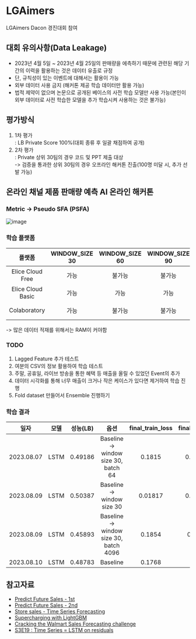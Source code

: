 # LGAimers
LGAimers Dacon 경진대회 참여
## 대회 유의사항(Data Leakage)
- 2023년 4월 5일 ~ 2023년 4월 25일의 판매량을 에측하기 때문에 관련된 해당 기간의 이력을 활용하는 것은 데이터 유출로 규정
- 단, 규칙성이 있는 이벤트에 대해서는 활용이 가능
- 외부 데이터 사용 금지 (해커톤 제공 학습 데이터만 활용 가능)
- 법적 제약이 없으며 논문으로 공개된 베이스의 사전 학습 모델만 사용 가능(본인이 외부 데이터로 사전 학습한 모델을 추가 학습시켜 사용하는 것은 불가능)

## 평가방식
1. 1차 평가  
    : LB Private Score 100%(대회 종류 후 일괄 채점하여 공개)
2. 2차 평가  
    : Private 상위 30팀의 경우 코드 및 PPT 제출 대상  
    -> 검증을 통과한 상위 30팀의 경우 오프라인 해커톤 진출(100명 미달 시, 추가 선발 가능)

## 온라인 채널 제품 판매량 예측 AI 온라인 해커톤
### Metric -> Pseudo SFA (PSFA)
![image](https://github.com/SangJunni/LGAimers/assets/79644050/7d0b8cfa-c425-4698-81c1-20fa88951c1d)

### 학습 플랫폼
|플랫폼|WINDOW_SIZE 30|WINDOW_SIZE 60|WINDOW_SIZE 90|사유|VRAM|RAM|
|:--:|:--:|:--:|:--:|:--:|:--:|:--:|
|Elice Cloud Free|가능|불가능|불가능| RAM 부족 |1.098/9.728|13.04/16|
|Elice Cloud Basic|가능|가능|가능| - |6.1/9.728|24.81/32|
|Colaboratory|가능|불가능|불가능| RAM 부족 |2.7/15.0|12.1/12.7|

-> 많은 데이터 적재를 위해서는 RAM이 커야함
### TODO
1. Lagged Feature 추가 테스트
2. 여분의 CSV의 정보 활용하여 학습 테스트
3. 주말, 공휴일, 라이브 방송을 통한 혜택 등 매출을 올릴 수 있었던 Event의 추가
4. 데이터 시각화를 통해 너무 매출이 크거나 작은 케이스가 있다면 제거하여 학습 진행
5. Fold dataset 만들어서 Ensemble 진행하기

### 학습 결과
|일자|모델|성능(LB)|옵션|final_train_loss|final_val_loss|final_PSFA_val|
|:--:|:--:|:--:|:--:|:--:|:--:|:--:|
|2023.08.07|LSTM|0.49186|Baseline -> window size 30, batch 64|0.1815|0.01751|-|
|2023.08.09|LSTM|0.50387|Baseline -> window size 30|0.01817|0.01793|-|
|2023.08.09|LSTM|0.45893|Baseline -> window size 30, batch 4096|0.1854|0.1909|-|
|2023.08.10|LSTM|0.48783|Baseline|0.1768|-|0.54361(PSFA)|

## 참고자료
- [Predict Future Sales - 1st](https://www.kaggle.com/competitions/competitive-data-science-predict-future-sales/discussion/374500)
- [Predict Future Sales - 2nd](https://www.kaggle.com/competitions/competitive-data-science-predict-future-sales/discussion/190784)
- [Store sales - Time Series Forecasting](https://www.kaggle.com/code/ferdinandberr/darts-forecasting-deep-learning-global-models#4.5.-Model-Comparison)
- [Supercharging with LightGBM](https://www.kaggle.com/code/masterofdeception/supercharging-with-lightgbm)
- [Cracking the Walmart Sales Forecasting challenge](https://www.kaggle.com/code/masterofdeception/supercharging-with-lightgbm)
- [S3E19 : Time Series = LSTM on residuals](https://www.kaggle.com/code/thomasmeiner/s3e19-time-series-lstm-on-residuals)
